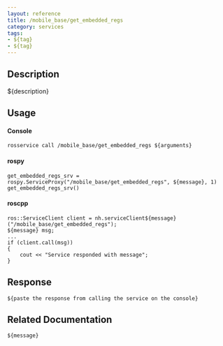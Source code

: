 ```yaml
---
layout: reference
title: /mobile_base/get_embedded_regs
category: services
tags: 
- ${tag} 
- ${tag}
---
```


## Description
${description}

## Usage
#### Console
```
rosservice call /mobile_base/get_embedded_regs ${arguments}
```

#### rospy
```
get_embedded_regs_srv = rospy.ServiceProxy("/mobile_base/get_embedded_regs", ${message}, 1)
get_embedded_regs_srv()
```

#### roscpp
```
ros::ServiceClient client = nh.serviceClient${message}("/mobile_base/get_embedded_regs");
${message} msg;
...
if (client.call(msg))
{
    cout << "Service responded with message";
}
```

## Response
```
${paste the response from calling the service on the console}
```

## Related Documentation
``${message}``  